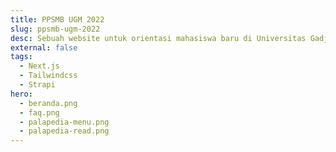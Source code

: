 ```yaml
---
title: PPSMB UGM 2022
slug: ppsmb-ugm-2022
desc: Sebuah website untuk orientasi mahasiswa baru di Universitas Gadjah Mada. Website ini kami kerjakan sebagai tim beranggotakan 7 orang.
external: false
tags:
  - Next.js
  - Tailwindcss
  - Strapi
hero:
  - beranda.png
  - faq.png
  - palapedia-menu.png
  - palapedia-read.png
---
```

